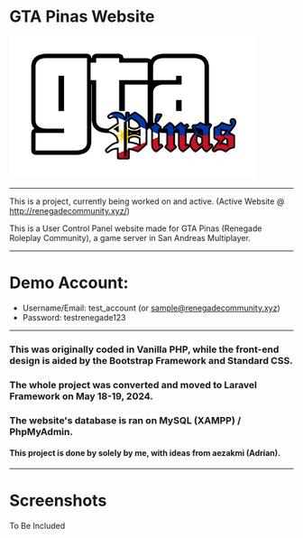 # GTA Pinas Website

![GTA Pinas Logo](public/assets/pictures/gtapinas_logo.png)

----

This is a project, currently being worked on and active. (Active Website @ http://renegadecommunity.xyz/)

This is a User Control Panel website made for GTA Pinas (Renegade Roleplay Community), a game server in San Andreas Multiplayer.

----

# Demo Account:

* Username/Email: test_account (or sample@renegadecommunity.xyz)
* Password: testrenegade123

----

### This was originally coded in Vanilla PHP, while the front-end design is aided by the Bootstrap Framework and Standard CSS.
### The whole project was converted and moved to Laravel Framework on May 18-19, 2024.

### The website's database is ran on MySQL (XAMPP) / PhpMyAdmin.

#### This project is done by solely by me, with ideas from aezakmi (Adrian).

---

# Screenshots

To Be Included
